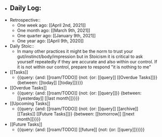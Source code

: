 - Daily Log:
    - 
- Retrospective::
    - One week ago: [[April 2nd, 2021]]
    - One month ago: [[March 9th, 2021]]
    - One quarter ago: [[January 9th, 2021]]
    - One year ago: [[April 9th, 2020]]
- Daily Stoic::
    - In many other practices it might be the norm to trust your gut/instinct/body/impression but in Stoicism it is critical to ask yourself repeatedly if they are accurate and also within our control. If it is not within our control, prepare to respond "it is nothing to me"
- [[Tasks]]
    - {{query: {and: [[roam/TODO]] {not: {or: [[query]] [[Overdue Tasks]]}} {between: [[today]] [[today]]}}}}
- [[Overdue Tasks]]
    - {{query: {and: [[roam/TODO]] {not: {or: [[query]]}} {between: [[yesterday]] [[last month]]}}}}
- [[Upcoming Tasks]]
    - {{query: {and: [[roam/TODO]] {not: {or: [[query]] [[archive]] [[Tasks]] [[Future Tasks]]}} {between: [[tomorrow]] [[next month]]}}}}
- [[Future Tasks]]
    - {{query: {and: [[roam/TODO]] [[future]] {not: {or: [[query]]}}}}}
